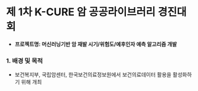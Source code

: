 # 제 1차 K-CURE 암 공공라이브러리 경진대회
- **프로젝트명: 머신러닝기반 암 재발 시기/위험도/예후인자 예측 알고리즘 개발**

  
### 1. 배경 및 목적
- 보건복지부, 국립암센터, 한국보건의료정보원에서 보건의료데이터 활용을 활성화하기 위해 개최

